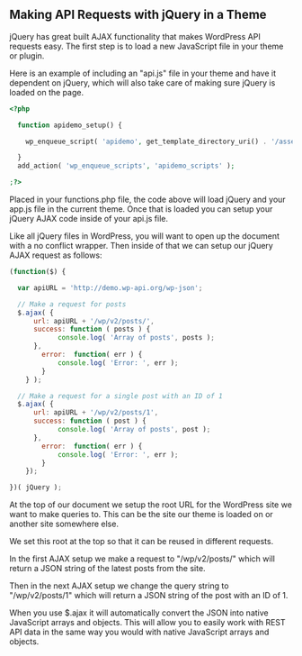 ## Making API Requests with jQuery in a Theme

jQuery has great built AJAX functionality that makes WordPress API requests easy.  The first step is to load a new JavaScript file in your theme or plugin.

Here is an example of including an "api.js" file in your theme and have it dependent on jQuery, which will also take care of making sure jQuery is loaded on the page.

```php
<?php

  function apidemo_setup() {

    wp_enqueue_script( 'apidemo', get_template_directory_uri() . '/assets/js/api.js', array('jquery'), null, true );

  }
  add_action( 'wp_enqueue_scripts', 'apidemo_scripts' );

;?>
```


Placed in your functions.php file, the code above will load jQuery and your app.js file in the current theme.  Once that is loaded you can setup your jQuery AJAX code inside of your api.js file.

Like all jQuery files in WordPress, you will want to open up the document with a no conflict wrapper.  Then inside of that we can setup our jQuery AJAX request as follows:

```js
(function($) {

  var apiURL = 'http://demo.wp-api.org/wp-json';

  // Make a request for posts
  $.ajax( {
	  url: apiURL + '/wp/v2/posts/',
	  success: function ( posts ) {
			console.log( 'Array of posts', posts );
	  },
		error:  function( err ) {
			console.log( 'Error: ', err );
		}
	} );

  // Make a request for a single post with an ID of 1
  $.ajax( {
	  url: apiURL + '/wp/v2/posts/1',
	  success: function ( post ) {
			console.log( 'Array of posts', post );
	  },
		error:  function( err ) {
			console.log( 'Error: ', err );
		}
	});

})( jQuery );
```

At the top of our document we setup the root URL for the WordPress site we want to make queries to.  This can be the site our theme is loaded on or another site somewhere else.

We set this root at the top so that it can be reused in different requests.

In the first AJAX setup we make a request to "/wp/v2/posts/" which will return a JSON string of the latest posts from the site.

Then in the next AJAX setup we change the query string to "/wp/v2/posts/1" which will return a JSON string of the post with an ID of 1.

When you use $.ajax it will automatically convert the JSON into native JavaScript arrays and objects.  This will allow you to easily work with REST API data in the same way you would with native JavaScript arrays and objects.